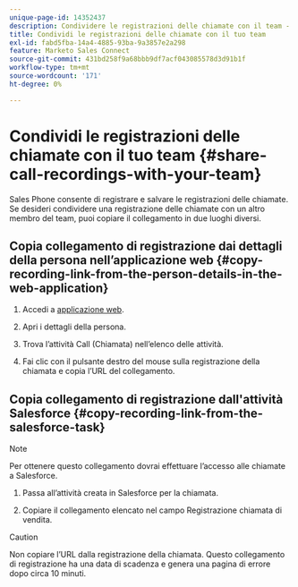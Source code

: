 ```yaml
---
unique-page-id: 14352437
description: Condividere le registrazioni delle chiamate con il team - Documentazione Marketo - Documentazione del prodotto
title: Condividi le registrazioni delle chiamate con il tuo team
exl-id: fabd5fba-14a4-4885-93ba-9a3857e2a298
feature: Marketo Sales Connect
source-git-commit: 431bd258f9a68bbb9df7acf043085578d3d91b1f
workflow-type: tm+mt
source-wordcount: '171'
ht-degree: 0%

---
```


# Condividi le registrazioni delle chiamate con il tuo team {#share-call-recordings-with-your-team}

Sales Phone consente di registrare e salvare le registrazioni delle chiamate. Se desideri condividere una registrazione delle chiamate con un altro membro del team, puoi copiare il collegamento in due luoghi diversi.

## Copia collegamento di registrazione dai dettagli della persona nell’applicazione web {#copy-recording-link-from-the-person-details-in-the-web-application}

1. Accedi a [applicazione web](https://toutapp.com/login).

1. Apri i dettagli della persona.

1. Trova l’attività Call (Chiamata) nell’elenco delle attività.

1. Fai clic con il pulsante destro del mouse sulla registrazione della chiamata e copia l’URL del collegamento.

## Copia collegamento di registrazione dall&#39;attività Salesforce {#copy-recording-link-from-the-salesforce-task}

>[!NOTE]
>
>Per ottenere questo collegamento dovrai effettuare l’accesso alle chiamate a Salesforce.

1. Passa all’attività creata in Salesforce per la chiamata.

1. Copiare il collegamento elencato nel campo Registrazione chiamata di vendita.

>[!CAUTION]
>
>Non copiare l’URL dalla registrazione della chiamata. Questo collegamento di registrazione ha una data di scadenza e genera una pagina di errore dopo circa 10 minuti.

